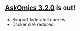 <!--
.. title: AskOmics 3.2.0
.. slug: askomics-320
.. date: 2019-11-20 14:08:34 UTC+02:00
.. tags: new release
.. category: 
.. link: 
.. description: 
.. type: text
-->

## [AskOmics 3.2.0](https://github.com/askomics/flaskomics/releases/tag/3.2.0) is out!

- Support federated queries
- Docker size reduced
